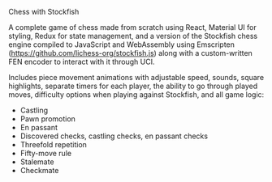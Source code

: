 Chess with Stockfish

A complete game of chess made from scratch using React, Material UI for styling, Redux for state management, and a version of the Stockfish chess engine compiled to JavaScript and WebAssembly using Emscripten (https://github.com/lichess-org/stockfish.js) along with a custom-written FEN encoder to interact with it through UCI.

Includes piece movement animations with adjustable speed, sounds, square highlights, separate timers for each player, the ability to go through played moves, difficulty options when playing against Stockfish, and all game logic:

- Castling
- Pawn promotion
- En passant
- Discovered checks, castling checks, en passant checks
- Threefold repetition
- Fifty-move rule
- Stalemate
- Checkmate
